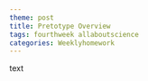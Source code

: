 ```yaml
---
theme: post
title: Pretotype Overview
tags: fourthweek allaboutscience
categories: Weeklyhomework
---
```

text

<object 
  data="{{ /docs/Pretotype_overview.pdf }}" 
  width="1000" 
  height="1000" 
  type="application/pdf"></object>
